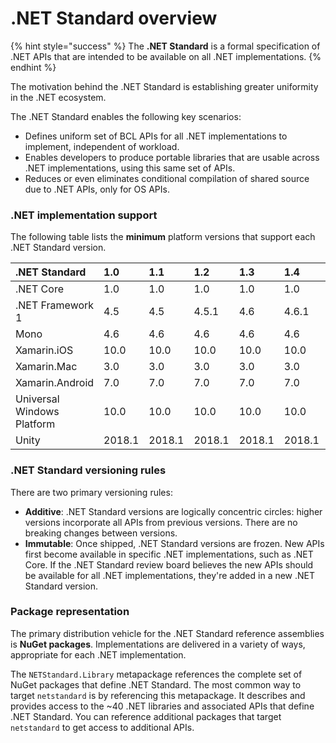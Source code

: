 # .NET Standard overview

{% hint style="success" %}
The **.NET Standard** is a formal specification of .NET APIs that are intended to be available on all .NET implementations.
{% endhint %}

The motivation behind the .NET Standard is establishing greater uniformity in the .NET ecosystem.

The .NET Standard enables the following key scenarios:

* Defines uniform set of BCL APIs for all .NET implementations to implement, independent of workload.
* Enables developers to produce portable libraries that are usable across .NET implementations, using this same set of APIs.
* Reduces or even eliminates conditional compilation of shared source due to .NET APIs, only for OS APIs.

### .NET implementation support <a id="net-implementation-support"></a>

The following table lists the **minimum** platform versions that support each .NET Standard version. 

| .NET Standard | **1.0** | **1.1** | **1.2** | **1.3** | **1.4** | **1.5** | **1.6** | **2.0** |
| :--- | :--- | :--- | :--- | :--- | :--- | :--- | :--- | :--- |
| .NET Core | 1.0 | 1.0 | 1.0 | 1.0 | 1.0 | 1.0 | 1.0 | 2.0 |
| .NET Framework 1 | 4.5 | 4.5 | 4.5.1 | 4.6 | 4.6.1 | 4.6.1 2 | 4.6.1 2 | 4.6.1 2 |
| Mono | 4.6 | 4.6 | 4.6 | 4.6 | 4.6 | 4.6 | 4.6 | 5.4 |
| Xamarin.iOS | 10.0 | 10.0 | 10.0 | 10.0 | 10.0 | 10.0 | 10.0 | 10.14 |
| Xamarin.Mac | 3.0 | 3.0 | 3.0 | 3.0 | 3.0 | 3.0 | 3.0 | 3.8 |
| Xamarin.Android | 7.0 | 7.0 | 7.0 | 7.0 | 7.0 | 7.0 | 7.0 | 8.0 |
| Universal Windows Platform | 10.0 | 10.0 | 10.0 | 10.0 | 10.0 | 10.0.16299 | 10.0.16299 | 10.0.16299 |
| Unity | 2018.1 | 2018.1 | 2018.1 | 2018.1 | 2018.1 | 2018.1 | 2018.1 | 2018.1 |

### .NET Standard versioning rules

There are two primary versioning rules:

* **Additive**: .NET Standard versions are logically concentric circles: higher versions incorporate all APIs from previous versions. There are no breaking changes between versions.
* **Immutable**: Once shipped, .NET Standard versions are frozen. New APIs first become available in specific .NET implementations, such as .NET Core. If the .NET Standard review board believes the new APIs should be available for all .NET implementations, they're added in a new .NET Standard version.

### Package representation

The primary distribution vehicle for the .NET Standard reference assemblies is **NuGet packages**. Implementations are delivered in a variety of ways, appropriate for each .NET implementation.

The `NETStandard.Library` metapackage references the complete set of NuGet packages that define .NET Standard. The most common way to target `netstandard` is by referencing this metapackage. It describes and provides access to the ~40 .NET libraries and associated APIs that define .NET Standard. You can reference additional packages that target `netstandard` to get access to additional APIs.

